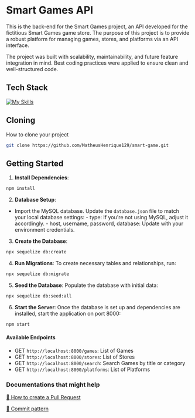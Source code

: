 # Smart Games API

This is the back-end for the Smart Games project, an API developed for the fictitious Smart Games game store. The purpose of this project is to provide a robust platform for managing games, stores, and platforms via an API interface.

The project was built with scalability, maintainability, and future feature integration in mind. Best coding practices were applied to ensure clean and well-structured code.

## Tech Stack

<!--- # "Verify icons availability here https://github.com/tandpfun/skill-icons" -->

[![My Skills](https://skillicons.dev/icons?i=js,nodejs,express,sequelize,npm,mysql)](https://skillicons.dev)

## Cloning

How to clone your project

```bash
git clone https://github.com/MatheusHenrique129/smart-game.git
```

## Getting Started

1. **Install Dependencies**:

```bash
npm install
```

2. **Database Setup**:

- Import the MySQL database.
  Update the `database.json` file to match your local database settings: - type: If you're not using MySQL, adjust it accordingly. - host, username, password, database: Update with your environment credentials.

3. **Create the Database**:

```bash
npx sequelize db:create
```

4. **Run Migrations**:
   To create necessary tables and relationships, run:

```bash
npx sequelize db:migrate
```

5. **Seed the Database**:
   Populate the database with initial data:

```bash
npx sequelize db:seed:all
```

6. **Start the Server**: Once the database is set up and dependencies are installed, start the application on port 8000:

```bash
npm start
```

#### Available Endpoints

- GET `http://localhost:8000/games`: List of Games
- GET `http://localhost:8000/stores`: List of Stores
- GET `http://localhost:8000/search`: Search Games by title or category
- GET `http://localhost:8000/platforms`: List of Platforms

### Documentations that might help

[📝 How to create a Pull Request](https://www.atlassian.com/br/git/tutorials/making-a-pull-request)

[💾 Commit pattern](https://gist.github.com/joshbuchea/6f47e86d2510bce28f8e7f42ae84c716)
